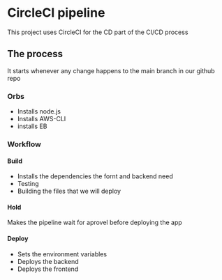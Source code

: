 # CircleCI pipeline

This project uses CircleCI for the CD part of the CI/CD process

## The process 

It starts whenever any change happens to the main branch in our github repo 

### Orbs

- Installs node.js
- Installs AWS-CLI
- installs EB

### Workflow

#### Build

- Installs the dependencies the fornt and backend need
- Testing
- Building the files that we will deploy

#### Hold

Makes the pipeline wait for aprovel before deploying the app

#### Deploy 

- Sets the environment variables
- Deploys the backend
- Deploys the frontend
